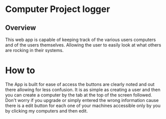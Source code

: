 
# Computer Project logger

## Overview
This web app is capable of keeping track of the various users computers and of the users themselves.
Allowing the user to easily look at what others are rocking in their systems.

# How to
The App is built for ease of access the buttons are clearly noted and out there allowing for less confusion.
It is as simple as creating a user and then you can create a computer by the tab at the top of the screen followed.
Don't worry if you upgrade or simply entered the wrong information cause there is a edit button for each one of your machines accessible only by  you by clicking my computers and then edit.
